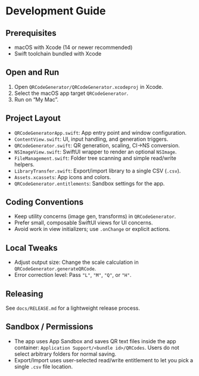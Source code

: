 # Development Guide

## Prerequisites

- macOS with Xcode (14 or newer recommended)
- Swift toolchain bundled with Xcode

## Open and Run

1. Open `QRCodeGenerator/QRCodeGenerator.xcodeproj` in Xcode.
2. Select the macOS app target `QRCodeGenerator`.
3. Run on “My Mac”.

## Project Layout

- `QRCodeGeneratorApp.swift`: App entry point and window configuration.
- `ContentView.swift`: UI, input handling, and generation triggers.
- `QRCodeGenerator.swift`: QR generation, scaling, CI→NS conversion.
- `NSImageView.swift`: SwiftUI wrapper to render an optional `NSImage`.
- `FileManagement.swift`: Folder tree scanning and simple read/write helpers.
- `LibraryTransfer.swift`: Export/import library to a single CSV (`.csv`).
- `Assets.xcassets`: App icons and colors.
- `QRCodeGenerator.entitlements`: Sandbox settings for the app.

## Coding Conventions

- Keep utility concerns (image gen, transforms) in `QRCodeGenerator`.
- Prefer small, composable SwiftUI views for UI concerns.
- Avoid work in view initializers; use `.onChange` or explicit actions.

## Local Tweaks

- Adjust output size: Change the scale calculation in `QRCodeGenerator.generateQRCode`.
- Error correction level: Pass `"L"`, `"M"`, `"Q"`, or `"H"`.

## Releasing

See `docs/RELEASE.md` for a lightweight release process.

## Sandbox / Permissions

- The app uses App Sandbox and saves QR text files inside the app container: `Application Support/<bundle id>/QRCodes`. Users do not select arbitrary folders for normal saving.
- Export/Import uses user-selected read/write entitlement to let you pick a single `.csv` file location.
